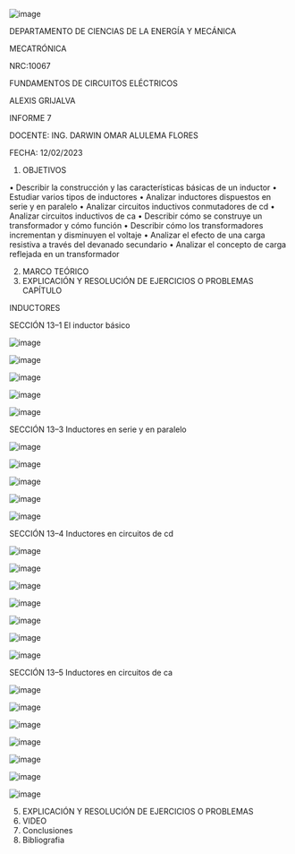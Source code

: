 ![image](https://user-images.githubusercontent.com/117738904/217653960-1f599715-c0f9-4992-a728-29879924aa4b.png)

DEPARTAMENTO DE CIENCIAS DE LA ENERGÍA Y MECÁNICA

MECATRÓNICA

NRC:10067

FUNDAMENTOS DE CIRCUITOS ELÉCTRICOS

ALEXIS GRIJALVA

INFORME 7

DOCENTE: ING. DARWIN OMAR ALULEMA FLORES

FECHA: 12/02/2023
1. OBJETIVOS

•	Describir la construcción y las características básicas de un inductor
•	Estudiar varios tipos de inductores 
•	Analizar inductores dispuestos en serie y en paralelo 
•	Analizar circuitos inductivos conmutadores de cd 
•	Analizar circuitos inductivos de ca
•	Describir cómo se construye un transformador y cómo función 
•	Describir cómo los transformadores incrementan y disminuyen el voltaje 
•	Analizar el efecto de una carga resistiva a través del devanado secundario 
•	 Analizar el concepto de carga reflejada en un transformador


2. MARCO TEÓRICO
3. EXPLICACIÓN Y RESOLUCIÓN DE EJERCICIOS O PROBLEMAS
CAPÍTULO 

INDUCTORES

SECCIÓN 13–1 El inductor básico

![image](https://user-images.githubusercontent.com/117738904/217657250-278ac945-b489-42a3-84af-a16de951f581.png)

![image](https://user-images.githubusercontent.com/117738904/217657556-70f298b7-58f9-446b-a919-9d78c823a39a.png)

![image](https://user-images.githubusercontent.com/117738904/217657606-b37093be-b789-4d9b-89d3-7e3bbe75a91c.png)

![image](https://user-images.githubusercontent.com/117738904/217657650-b9e9c120-8e1d-4438-9fba-a4edde2ec050.png)

![image](https://user-images.githubusercontent.com/117738904/217657693-3394c59d-8cb9-4101-819e-3e3def9c140d.png)

SECCIÓN 13–3 Inductores en serie y en paralelo

![image](https://user-images.githubusercontent.com/117738904/217657824-dc533e1c-42c1-40ef-8e76-716e606714bb.png)

![image](https://user-images.githubusercontent.com/117738904/217657921-ef5b3ec4-ef9f-4747-ae9c-1e0bf375c4da.png)

![image](https://user-images.githubusercontent.com/117738904/217657965-99879183-7cd6-403e-b475-880b0d000308.png)

![image](https://user-images.githubusercontent.com/117738904/217658020-54e93cce-2bc7-4334-b2f6-168c27956037.png)

![image](https://user-images.githubusercontent.com/117738904/217658056-7223e2b0-4bc0-415b-8927-1a0655075677.png)

SECCIÓN 13–4 Inductores en circuitos de cd 

![image](https://user-images.githubusercontent.com/117738904/217658258-dc96317c-856a-4383-8d14-552eb9ed4e7b.png)

![image](https://user-images.githubusercontent.com/117738904/217658300-88f9d54a-bfd0-4286-9cb8-de0c2a295451.png)

![image](https://user-images.githubusercontent.com/117738904/217658370-1c38c1a1-b9c0-45b8-b1d9-4544291206e7.png)

![image](https://user-images.githubusercontent.com/117738904/217658396-67aea048-709c-4312-a877-25ee090db919.png)

![image](https://user-images.githubusercontent.com/117738904/217658459-391a5b64-4ead-4dd5-9ecb-68fa044d6a20.png)


![image](https://user-images.githubusercontent.com/117738904/217658680-39acc35c-67e9-4e0c-9b1d-9299c238dcc5.png)

![image](https://user-images.githubusercontent.com/117738904/217658732-eb7faad8-36fe-4154-8746-4277619c227d.png)

SECCIÓN 13–5 Inductores en circuitos de ca

![image](https://user-images.githubusercontent.com/117738904/217658797-6187095c-d227-452c-a9dd-f38c8fff752a.png)

![image](https://user-images.githubusercontent.com/117738904/217658835-96db0b75-1983-4531-aa24-562d615701b6.png)

![image](https://user-images.githubusercontent.com/117738904/217658892-f5100766-62d2-4de5-bff8-aa182adc28bc.png)

![image](https://user-images.githubusercontent.com/117738904/217658927-d387c61d-9a7e-4d43-acc1-25d30d69ab29.png)

![image](https://user-images.githubusercontent.com/117738904/217658962-d3332361-0257-41fd-9379-df363f30316a.png)

![image](https://user-images.githubusercontent.com/117738904/217659480-490e4d31-c130-4120-8802-5810ea5a16db.png)

![image](https://user-images.githubusercontent.com/117738904/217659520-7f2a008a-c1c4-44f3-b4ed-46b613dd524a.png)



5. EXPLICACIÓN Y RESOLUCIÓN DE EJERCICIOS O PROBLEMAS
6. VIDEO
7. Conclusiones
8. Bibliografia
